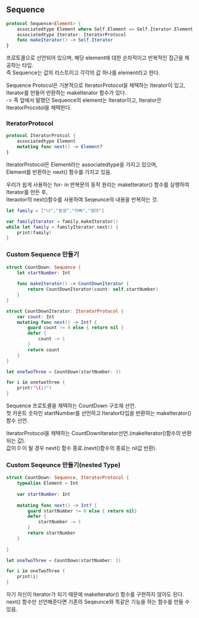 ## Sequence
```swift
protocol Sequence<Element> {
    associatedtype Element where Self.Element == Self.Iterator.Element
    associatedtype Iterator: IteratorProtocol
    func makeIterator() -> Self.Iterator
}
```
프로토콜으로 선언되어 있으며, 해당 element에 대한 순차적이고 반복적인 접근을 제공하는 타입.  
즉 Sequence는 값의 리스트이고 각각의 값 하나를 element라고 한다.  

Sequence Protocol은 기본적으로 IteratorProtocol을 채택하는 Iterator이 있고,  
Iterator를 만들어 반환하는  makeIterator 함수가 있다.  
-> 즉  앞에서 말했던 Sequence의 element는 Iterator이고, Iterator은 IteratorProcotol을 채택한다.  

### IteratorProtocol
```swift
protocol IteratorProtcol {
    associatedtype Element
    mutating func next() -> Element?
}
```
IteratorProtocol은 Element라는 associatedtype을 가지고 있으며,  
Element를 반환하는 next() 함수를 가지고 있음.    

우리가 쉽게 사용하는 for- in 반복문의 동작 원리는 makeIterator() 함수를 실행하여 Iterator를 만든 후,  
Iteraotor의 next()함수를 사용하여 Seqeunce의 내용을 반복하는 것.

```swift
let family = ["나","동생","아빠","엄마"]

var familyIterator = family.makeIterator()
while let family = familyIterator.next() {
    print(family)
}
```

### Custom Sequence 만들기

```swift
struct CountDown: Sequence {
    let startNumber: Int
    
    func makeIterator() -> CountDownIterator {
        return CountDownIterator(count: self.startNumber)
    }
}

struct CountDownIterator: IteratorProtocol {
    var count: Int
    mutating func next() -> Int? {
        guard count != 0 else { return nil }
        defer {
            count -= 1
        }
        return count
    }
}

let oneTwoThree = CountDown(startNumber: 3)

for i in onetwothree {
    print("\(i)")
}
```
Sequence 프로토콜을 채택하는 CountDown 구조체 선언.   
첫 카운트 숫자인 startNumber를 선언하고 Iterator타입을 반환하는 makeIterator() 함수 선언.  

IteratorProtocol을 채택하는 CountDownIterator선언.(makeIterator()함수의 반환되는 값).  
값이 0 이 될 경우 next() 함수 종료.(next()함수의 종료는 nil값 반환).  

### Custom Seqeunce 만들기(nested Type)

```swift
struct CountDown: Sequence, IteratorProtocol {
    typealias Element = Int
    
    var startNumber: Int
    
    mutating func next() -> Int? {
        guard startNumber != 0 else { return nil}
        defer {
            startNumber -= 1
        }
        return startNumber
    }
    
}

let oneTwoThree = CountDown(startNumber: 3)

for i in oneTwoThree {
    print(i)
}
```

자기 자신이 Iterator가 되기 때문에 makeIterator() 함수를 구현하지 않아도 된다.   
next() 함수만 선언해준다면 기존의 Seqeunce와 똑같은 기능을 하는 함수를 만들 수 있음.